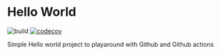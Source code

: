 # Hello World

<!-- [START badges] -->

![build](https://github.com/michaeldowseza/hello-world/actions/workflows/build.yml/badge.svg) [![codecov](https://codecov.io/gh/michaeldowseza/hello-world/branch/main/graph/badge.svg?token=OLW8I1LX1M)](https://codecov.io/gh/michaeldowseza/hello-world) 

<!-- [END badges] -->

Simple Hello world project to playaround with Github and Github actions
